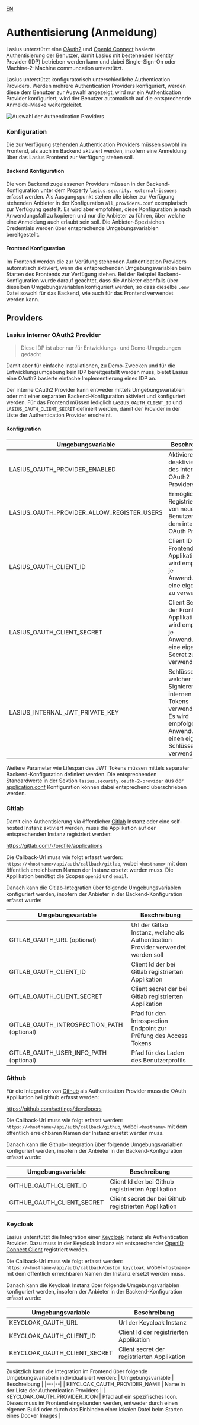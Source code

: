 [EN](Auth)

# Authentisierung (Anmeldung)

Lasius unterstützt eine [OAuth2](https://auth0.com/de/intro-to-iam/what-is-oauth-2) und [OpenId Connect](https://openid.net/developers/how-connect-works/) basierte Authentisierung der Benutzer, damit Lasius mit bestehenden Identity Provider (IDP) betrieben werden kann und dabei Single-Sign-On oder Machine-2-Machine communcation unterstützt.

Lasius unterstützt konfiguratorisch unterschiedliche Authentication Providers. Werden mehrere Authentication Providers konfiguriert, werden diese dem Benutzer zur Auswahl angezeigt, wird nur ein Authentication Provider konfiguriert, wird der Benutzer automatisch auf die entsprechende Anmelde-Maske weitergeleitet.

![Auswahl der Authentication Providers](images/Lasius_Login_Provider_Selection.png)

### Konfiguration

Die zur Verfügung stehenden Authentication Providers müssen sowohl im Frontend, als auch im Backend aktiviert werden, insofern eine Anmeldung über das Lasius Frontend zur Verfügung stehen soll.

#### Backend Konfiguration

Die vom Backend zugelassenen Providers müssen in der Backend-Konfiguration unter dem Property `lasius.security. external-issuers` erfasst werden. Als Ausgangspunkt stehen alle bisher zur Verfügung stehenden Anbieter in der Konfiguration `all_providers.conf` exemplarisch zur Verfügung gestellt. Es wird aber empfohlen, diese Konfiguration je nach Anwendungsfall zu kopieren und nur die Anbieter zu führen, über welche eine Anmeldung auch erlaubt sein soll.
Die Anbieter-Spezisichen Credentials werden über entsprechende Umgebungsvariablen bereitgestellt.

#### Frontend Konfiguration

Im Frontend werden die zur Verüfung stehenden Authentication Providers automatisch aktiviert, wenn die entsprechenden Umgebungsvariablen beim Starten des Frontends zur Verfügung stehen.
Bei der Beispiel Backend-Konfiguration wurde darauf geachtet, dass die Anbieter ebenfalls über dieselben Umgebungsvariablen konfiguriert werden, so dass dieselbe `.env` Datei sowohl für das Backend, wie auch für das Frontend verwendet werden kann.

## Providers

### Lasius interner OAuth2 Provider

> Diese IDP ist aber nur für Entwicklungs- und Demo-Umgebungen gedacht

Damit aber für einfache Installationen, zu Demo-Zwecken und für die Entwicklungsumgebung kein IDP bereitgestellt werden muss, bietet Lasius eine OAuth2 basierte einfache Implementierung eines IDP an.

Der interne OAuth2 Provider kann entweder mittels Umgebungsvariablen oder mit einer separaten Backend-Konfiguration aktiviert und konfiguriert werden. Für das Frontend müssen lediglich `LASIUS_OAUTH_CLIENT_ID` und `LASIUS_OAUTH_CLIENT_SECRET` definiert werden, damit der Provider in der Liste der Authentication Provider erscheint.

#### Konfiguration

| Umgebungsvariable                          | Beschreibung                                                                                                                                           |
| ------------------------------------------ | ------------------------------------------------------------------------------------------------------------------------------------------------------ |
| LASIUS_OAUTH_PROVIDER_ENABLED              | Aktivieren oder deaktivieren des internen OAuth2 Providers                                                                                             |
| LASIUS_OAUTH_PROVIDER_ALLOW_REGISTER_USERS | Ermöglicht das Registrieren von neuen Benutzern auf dem internen OAuth Provider                                                                        |
| LASIUS_OAUTH_CLIENT_ID                     | Client ID der Frontend Applikation. Es wird empfohlen, je Anwendungsfall eine eigene id zu verwenden                                                   |
| LASIUS_OAUTH_CLIENT_SECRET                 | Client Secret der Frontend Applikation. Es wird empfohlen, je Anwendungsfall eine eigenes Secret zu verwenden                                          |
| LASIUS_INTERNAL_JWT_PRIVATE_KEY            | Schlüssel, welcher für das Signieren des internen JWT Tokens verwendet wird. Es wird empfolgen, je Anwendungsfall einen eigenen Schlüssel zu verwenden |

Weitere Parameter wie Lifespan des JWT Tokens müssen mittels separater Backend-Konfiguration definiert werden. Die entsprechenden Standardwerte in der Sektion `lasius.security.oauth-2-provider` aus der [application.conf](https://github.com/tegonal/Lasius/blob/main/backend/conf/application.conf) Konfiguration können dabei entsprechend überschrieben werden.

### Gitlab

Damit eine Authentisierung via öffentlicher [Gitlab](https://gitlab.com) Instanz oder eine self-hosted Instanz aktiviert werden, muss die Applikation auf der entsprechenden Instanz registriert werden:

https://gitlab.com/-/profile/applications

Die Callback-Url muss wie folgt erfasst werden: `https://<hostname>/api/auth/callback/gitlab`, wobei `<hostname>` mit dem öffentlich erreichbaren Namen der Instanz ersetzt werden muss. Die Applikation benötigt die Scopes `openid` und `email`.

Danach kann die Gitlab-Integration über folgende Umgebungsvariablen konfiguriert werden, insofern der Anbieter in der Backend-Konfiguration erfasst wurde:

| Umgebungsvariable                          | Beschreibung                                                                     |
| ------------------------------------------ | -------------------------------------------------------------------------------- |
| GITLAB_OAUTH_URL (optional)                | Url der Gitlab Instanz, welche als Authentication Provider verwendet werden soll |
| GITLAB_OAUTH_CLIENT_ID                     | Client Id der bei Gitlab registrierten Applikation                               |
| GITLAB_OAUTH_CLIENT_SECRET                 | Client secret der bei Gitlab registrierten Applikation                           |
| GITLAB_OAUTH_INTROSPECTION_PATH (optional) | Pfad für den Introspection Endpoint zur Prüfung des Access Tokens                |
| GITLAB_OAUTH_USER_INFO_PATH (optional)     | Pfad für das Laden des Benutzerprofils                                           |

### Github

Für die Integration von [Github](https://github.com) als Authentication Provider muss die OAuth Applikation bei github erfasst werden:

https://github.com/settings/developers

Die Callback-Url muss wie folgt erfasst werden: `https://<hostname>/api/auth/callback/github`, wobei `<hostname>` mit dem öffentlich erreichbaren Namen der Instanz ersetzt werden muss.

Danach kann die Github-Integration über folgende Umgebungsvariablen konfiguriert werden, insofern der Anbieter in der Backend-Konfiguration erfasst wurde:

| Umgebungsvariable          | Beschreibung                                           |
| -------------------------- | ------------------------------------------------------ |
| GITHUB_OAUTH_CLIENT_ID     | Client Id der bei Github registrierten Applikation     |
| GITHUB_OAUTH_CLIENT_SECRET | Client secret der bei Github registrierten Applikation |

### Keycloak

Lasius unterstützt die Integration einer [Keycloak](https://keycloak.org) Instanz als Authentication Provider. Dazu muss in der Keycloak Instanz ein entsprechender [OpenID Connect Client](https://www.keycloak.org/docs/latest/server_admin/index.html#_oidc_clients) registriert werden.

Die Callback-Url muss wie folgt erfasst werden: `https://<hostname>/api/auth/callback/custom_keycloak`, wobei `<hostname>` mit dem öffentlich erreichbaren Namen der Instanz ersetzt werden muss.

Danach kann die Keycloak Instanz über folgende Umgebungsvariablen konfiguriert werden, insofern der Anbieter in der Backend-Konfiguration erfasst wurde:

| Umgebungsvariable            | Beschreibung                                |
| ---------------------------- | ------------------------------------------- |
| KEYCLOAK_OAUTH_URL           | Url der Keycloak Instanz                    |
| KEYCLOAK_OAUTH_CLIENT_ID     | Client Id der registrierten Applikation     |
| KEYCLOAK_OAUTH_CLIENT_SECRET | Client secret der registrierten Applikation |

Zusätzlich kann die Integration im Frontend über folgende Umgebungsvariabeln individualisiert werden:
| Umgebungsvariable | Beschreibung |
|---|--|
| KEYCLOAK_OAUTH_PROVIDER_NAME | Name in der Liste der Authentication Providers |
| KEYCLOAK_OAUTH_PROVIDER_ICON | Pfad auf ein spezifisches Icon. Dieses muss im Frontend eingebunden werden, entweder durch einen eigenen Build oder durch das Einbinden einer lokalen Datei beim Starten eines Docker Images |

